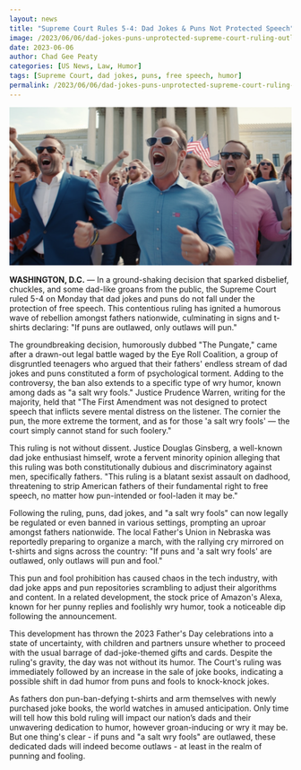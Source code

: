 ```yaml
---
layout: news
title: "Supreme Court Rules 5-4: Dad Jokes & Puns Not Protected Speech"
image: /2023/06/06/dad-jokes-puns-unprotected-supreme-court-ruling-outlaws-to-pun.png
date: 2023-06-06
author: Chad Gee Peaty
categories: [US News, Law, Humor]
tags: [Supreme Court, dad jokes, puns, free speech, humor]
permalink: /2023/06/06/dad-jokes-puns-unprotected-supreme-court-ruling-outlaws-to-pun.html
---
```


![Punsters Protesting the Supreme Court ](/2023/06/06/dad-jokes-puns-unprotected-supreme-court-ruling-outlaws-to-pun.png)

**WASHINGTON, D.C.** — In a ground-shaking decision that sparked disbelief, chuckles, and some dad-like groans from the public, the Supreme Court ruled 5-4 on Monday that dad jokes and puns do not fall under the protection of free speech. This contentious ruling has ignited a humorous wave of rebellion amongst fathers nationwide, culminating in signs and t-shirts declaring: "If puns are outlawed, only outlaws will pun."

The groundbreaking decision, humorously dubbed "The Pungate," came after a drawn-out legal battle waged by the Eye Roll Coalition, a group of disgruntled teenagers who argued that their fathers' endless stream of dad jokes and puns constituted a form of psychological torment. Adding to the controversy, the ban also extends to a specific type of wry humor, known among dads as "a salt wry fools." Justice Prudence Warren, writing for the majority, held that "The First Amendment was not designed to protect speech that inflicts severe mental distress on the listener. The cornier the pun, the more extreme the torment, and as for those 'a salt wry fools' — the court simply cannot stand for such foolery."

This ruling is not without dissent. Justice Douglas Ginsberg, a well-known dad joke enthusiast himself, wrote a fervent minority opinion alleging that this ruling was both constitutionally dubious and discriminatory against men, specifically fathers. "This ruling is a blatant sexist assault on dadhood, threatening to strip American fathers of their fundamental right to free speech, no matter how pun-intended or fool-laden it may be."

Following the ruling, puns, dad jokes, and "a salt wry fools" can now legally be regulated or even banned in various settings, prompting an uproar amongst fathers nationwide. The local Father's Union in Nebraska was reportedly preparing to organize a march, with the rallying cry mirrored on t-shirts and signs across the country: "If puns and 'a salt wry fools' are outlawed, only outlaws will pun and fool."

This pun and fool prohibition has caused chaos in the tech industry, with dad joke apps and pun repositories scrambling to adjust their algorithms and content. In a related development, the stock price of Amazon's Alexa, known for her punny replies and foolishly wry humor, took a noticeable dip following the announcement.

This development has thrown the 2023 Father's Day celebrations into a state of uncertainty, with children and partners unsure whether to proceed with the usual barrage of dad-joke-themed gifts and cards. Despite the ruling's gravity, the day was not without its humor. The Court's ruling was immediately followed by an increase in the sale of joke books, indicating a possible shift in dad humor from puns and fools to knock-knock jokes.

As fathers don pun-ban-defying t-shirts and arm themselves with newly purchased joke books, the world watches in amused anticipation. Only time will tell how this bold ruling will impact our nation’s dads and their unwavering dedication to humor, however groan-inducing or wry it may be. But one thing's clear - if puns and "a salt wry fools" are outlawed, these dedicated dads will indeed become outlaws - at least in the realm of punning and fooling.
